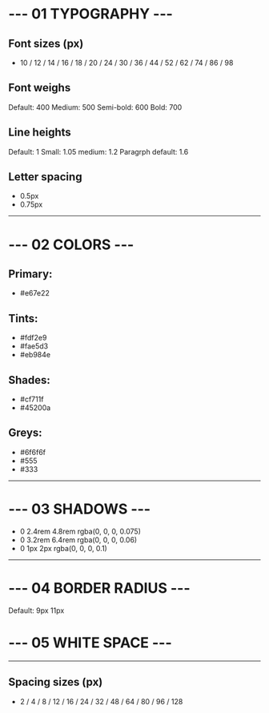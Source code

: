 # --- 01 TYPOGRAPHY ---

## Font sizes (px)

-   10 / 12 / 14 / 16 / 18 / 20 / 24 / 30 / 36 / 44 / 52 / 62 / 74 / 86 / 98

## Font weighs

Default: 400
Medium: 500
Semi-bold: 600
Bold: 700

## Line heights

Default: 1
Small: 1.05
medium: 1.2
Paragrph default: 1.6

## Letter spacing

-   0.5px
-   0.75px

---

# --- 02 COLORS ---

## Primary:

-   #e67e22

## Tints:

-   #fdf2e9
-   #fae5d3
-   #eb984e

## Shades:

-   #cf711f
-   #45200a

## Greys:

-   #6f6f6f
-   #555
-   #333

---

# --- 03 SHADOWS ---

-   0 2.4rem 4.8rem rgba(0, 0, 0, 0.075)
-   0 3.2rem 6.4rem rgba(0, 0, 0, 0.06)
-   0 1px 2px rgba(0, 0, 0, 0.1)

---

# --- 04 BORDER RADIUS ---

Default: 9px
11px

# --- 05 WHITE SPACE ---

---

## Spacing sizes (px)

-   2 / 4 / 8 / 12 / 16 / 24 / 32 / 48 / 64 / 80 / 96 / 128
